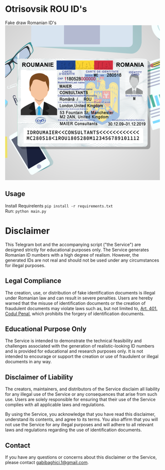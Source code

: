 # Otrisovsik ROU ID's
Fake draw Romanian ID's
![alt text](./src/CI_logo.png)

## Usage
Install Requirelents
``` pip install -r requirements.txt ```
</br> Run:
``` python main.py ```

# Disclaimer

This Telegram bot and the accompanying script ("the Service") are designed strictly for educational purposes only. The Service generates Romanian ID numbers with a high degree of realism. However, the generated IDs are not real and should not be used under any circumstances for illegal purposes.

## Legal Compliance

The creation, use, or distribution of fake identification documents is illegal under Romanian law and can result in severe penalties. Users are hereby warned that the misuse of identification documents or the creation of fraudulent documents may violate laws such as, but not limited to, [Art. 401. Codul Penal](https://lege5.ro/App/Document/heztqnzu/falsul-in-acte-codul-penal), which prohibits the forgery of identification documents.

## Educational Purpose Only

The Service is intended to demonstrate the technical feasibility and challenges associated with the generation of realistic-looking ID numbers and is provided for educational and research purposes only. It is not intended to encourage or support the creation or use of fraudulent or illegal documents in any way.

## Disclaimer of Liability

The creators, maintainers, and distributors of the Service disclaim all liability for any illegal use of the Service or any consequences that arise from such use. Users are solely responsible for ensuring that their use of the Service complies with all applicable laws and regulations.

By using the Service, you acknowledge that you have read this disclaimer, understand its contents, and agree to its terms. You also affirm that you will not use the Service for any illegal purposes and will adhere to all relevant laws and regulations regarding the use of identification documents.

## Contact

If you have any questions or concerns about this disclaimer or the Service, please contact [gabibaghici.1@gmail.com](gabibaghici1+contactGithub@gmail.com).


